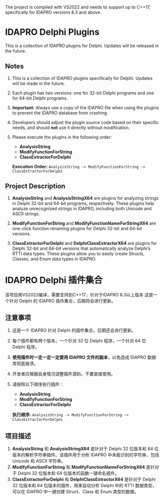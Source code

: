 The project is compiled with VS2022 and needs to support up to C++17, specifically for IDAPRO versions 8.3 and above.
# IDAPRO Delphi Plugins

This is a collection of IDAPRO plugins for Delphi. Updates will be released in the future.

## Notes

1. This is a collection of IDAPRO plugins specifically for Delphi. Updates will be made in the future.
2. Each plugin has two versions: one for 32-bit Delphi programs and one for 64-bit Delphi programs.
3. **Important:** Always use a copy of the IDAPRO file when using the plugins to prevent the IDAPRO database from crashing.
4. Developers should adjust the plugin source code based on their specific needs, and should **not** use it directly without modification.
5. Please execute the plugins in the following order:
   - **AnalysisString**
   - **ModifyFunctionForString**
   - **ClassExtractorForDelphi**

   **Execution Order:** `AnalysisString -> ModifyFunctionForString -> ClassExtractorForDelphi`

## Project Description

1. **AnalysisString** and **AnalysisStringX64** are plugins for analyzing strings in Delphi 32-bit and 64-bit programs, respectively. These plugins help analyze unrecognized strings in IDAPRO, including both Unicode and ASCII strings.
   
2. **ModifyFunctionForString** and **ModifyFunctionNameForStringX64** are one-click function renaming plugins for Delphi 32-bit and 64-bit versions.
   
3. **ClassExtractorForDelphi** and **DelphiClassExtractorX64** are plugins for Delphi 32-bit and 64-bit versions that automatically analyze Delphi’s RTTI data types. These plugins allow you to easily create Structs, Classes, and Enum data types in IDAPRO.

# IDAPRO Delphi 插件集合
该项目用VS2022编译，需要支持到C++17，针对于IDAPRO 8.3以上版本
这是一个针对 Delphi 的 IDAPRO 插件集合，后期将会进行更新。

## 注意事项

1. 这是一个 IDAPRO 针对 Delphi 的插件集合，后期还会进行更新。
2. 每个插件都有两个版本，一个针对 32 位 Delphi 程序，一个针对 64 位 Delphi 程序。
3. **使用插件时一定一定一定要用 IDAPRO 文件的副本**，以免造成 IDAPRO 数据库彻底崩溃。
4. 开发者应根据自身情况调整插件源码，不要直接使用。
5. 请按照以下顺序执行插件：
   - **AnalysisString**
   - **ModifyFunctionForString**
   - **ClassExtractorForDelphi**

   **执行顺序:** `AnalysisString -> ModifyFunctionForString -> ClassExtractorForDelphi`

## 项目描述

1. **AnalysisString** 和 **AnalysisStringX64** 是针对于 Delphi 32 位版本和 64 位版本的解析字符串插件。该插件用于分析 IDAPRO 中未能识别的字符串，包括 Unicode 和 ASCII 字符串。
2. **ModifyFunctionForString** 和 **ModifyFunctionNameForStringX64** 是针对于 Delphi 32 位版本和 64 位版本的函数一键命名插件。
3. **ClassExtractorForDelphi** 和 **DelphiClassExtractorX64** 是针对于 Delphi 32 位版本和 64 位版本的插件，用来自动分析 Delphi 中的 RTTI 数据类型，可以在 IDAPRO 中一键创建 Struct、Class 和 Enum 类型的数据。
